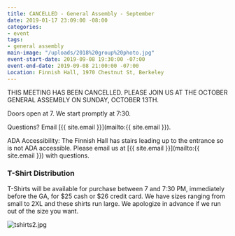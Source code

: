 ```yaml
---
title: CANCELLED - General Assembly - September
date: 2019-01-17 23:09:00 -08:00
categories:
- event
tags:
- general assembly
main-image: "/uploads/2018%20group%20photo.jpg"
event-start-date: 2019-09-08 19:30:00 -07:00
event-end-date: 2019-09-08 21:00:00 -07:00
Location: Finnish Hall, 1970 Chestnut St, Berkeley
---
```


THIS MEETING HAS BEEN CANCELLED. PLEASE JOIN US AT THE OCTOBER GENERAL ASSEMBLY ON SUNDAY, OCTOBER 13TH.

Doors open at 7. We start promptly at 7:30.

Questions? Email [{{ site.email }}](mailto:{{ site.email }}).

ADA Accessibility: The Finnish Hall has stairs leading up to the entrance so is not ADA accessible. Please email us at [{{ site.email }}](mailto:{{ site.email }}) with questions.

### T-Shirt Distribution

T-Shirts will be available for purchase between 7 and 7:30 PM, immediately before the GA, for $25 cash or $26 credit card. We have sizes ranging from small to 2XL and these shirts run large. We apologize in advance if we run out of the size you want.

![tshirts2.jpg](/uploads/tshirts2.jpg)